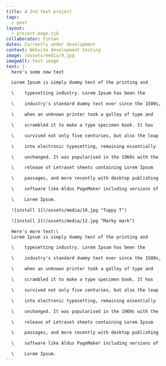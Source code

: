 ```yaml
---
title: A 2nd test project
tags:
  - post
layout:
  - project-page.njk
collaborator: Fintan
dates: Currently under development
context: Website development testing
image: /assets/media/9.jpg
imageAlt: test image
text: |-
  here's some new text

  Lorem Ipsum is simply dummy text of the printing and

  \    typesetting industry. Lorem Ipsum has been the

  \    industry's standard dummy text ever since the 1500s,

  \    when an unknown printer took a galley of type and

  \    scrambled it to make a type specimen book. It has

  \    survived not only five centuries, but also the leap

  \    into electronic typesetting, remaining essentially

  \    unchanged. It was popularised in the 1960s with the

  \    release of Letraset sheets containing Lorem Ipsum

  \    passages, and more recently with desktop publishing

  \    software like Aldus PageMaker including versions of

  \    Lorem Ipsum.

  ![install 1](/assets/media/10.jpg "Tuppy T")

  ![install 2](/assets/media/12.jpg "Marky mark")

  Here's more text:\
  Lorem Ipsum is simply dummy text of the printing and

  \    typesetting industry. Lorem Ipsum has been the

  \    industry's standard dummy text ever since the 1500s,

  \    when an unknown printer took a galley of type and

  \    scrambled it to make a type specimen book. It has

  \    survived not only five centuries, but also the leap

  \    into electronic typesetting, remaining essentially

  \    unchanged. It was popularised in the 1960s with the

  \    release of Letraset sheets containing Lorem Ipsum

  \    passages, and more recently with desktop publishing

  \    software like Aldus PageMaker including versions of

  \    Lorem Ipsum.
---
```

